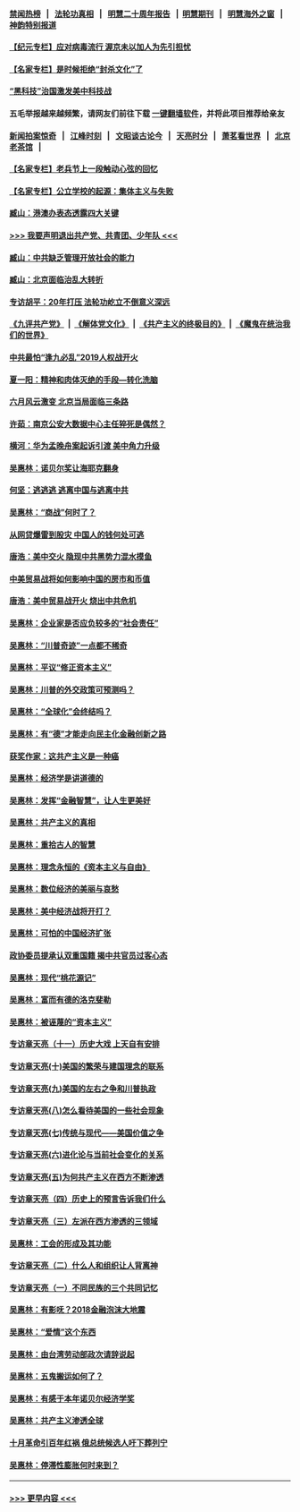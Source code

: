 #### [禁闻热榜](热点新闻.md?=0)  &nbsp;&nbsp;|&nbsp;&nbsp; [法轮功真相](https://github.com/gfw-breaker/truth/blob/master/README.md?=0) &nbsp;&nbsp;|&nbsp;&nbsp; [明慧二十周年报告](https://github.com/gfw-breaker/mh-reports/blob/master/README.md?=0) &nbsp;&nbsp;|&nbsp;&nbsp;[明慧期刊](https://github.com/gfw-breaker/mh-qikan) &nbsp;&nbsp;|&nbsp;&nbsp; [明慧海外之窗](https://github.com/gfw-breaker/mh-news/blob/master/README.md?=0) &nbsp;&nbsp;|&nbsp;&nbsp; [神韵特别报道](https://github.com/gfw-breaker/mh-news/blob/master/shenyun.md?=0)
#### [【纪元专栏】应对病毒流行 渥京未以加人为先引担忧](../pages/nsc423/n11875714.md?t=03110202) 
#### [【名家专栏】是时候拒绝“封杀文化”了](../pages/nsc423/n11814093.md?t=03110202) 
#### [“黑科技”治国激发美中科技战](../pages/nsc423/n11638056.md?t=03110202) 
#### 五毛举报越来越频繁，请网友们前往下载 [一键翻墙软件](https://github.com/gfw-breaker/ssr-accounts)，并将此项目推荐给亲友
#### [新闻拍案惊奇](https://github.com/gfw-breaker/banned-news/blob/master/pages/link4.md) &nbsp;&nbsp;|&nbsp;&nbsp; [江峰时刻](https://github.com/gfw-breaker/banned-news/blob/master/pages/link4.md) &nbsp;&nbsp;|&nbsp;&nbsp; [文昭谈古论今](https://github.com/gfw-breaker/banned-news/blob/master/pages/link4.md) &nbsp;&nbsp;|&nbsp;&nbsp; [天亮时分](https://github.com/gfw-breaker/banned-news/blob/master/pages/link4.md) &nbsp;&nbsp;|&nbsp;&nbsp; [萧茗看世界](https://github.com/gfw-breaker/banned-news/blob/master/pages/link4.md) &nbsp;&nbsp;|&nbsp;&nbsp; [北京老茶馆](https://github.com/gfw-breaker/banned-news/blob/master/pages/link4.md) &nbsp;&nbsp;|&nbsp;&nbsp; 
#### [【名家专栏】老兵节上一段触动心弦的回忆](../pages/nsc423/n11646016.md?t=03110202) 
#### [【名家专栏】公立学校的起源：集体主义与失败](../pages/nsc423/n11601833.md?t=03110202) 
#### [臧山：港澳办表态透露四大关键](../pages/nsc423/n11421628.md?t=03110202) 
#### [>>> 我要声明退出共产党、共青团、少年队 <<<](https://github.com/begood0513/goodnews/blob/master/quit/letter.md) 
#### [臧山：中共缺乏管理开放社会的能力](../pages/nsc423/n11407457.md?t=03110202) 
#### [臧山：北京面临治乱大转折](../pages/nsc423/n11406895.md?t=03110202) 
#### [专访胡平：20年打压 法轮功屹立不倒意义深远](../pages/nsc423/n11398800.md?t=03110202) 
#### [《九评共产党》](https://github.com/begood0513/9ping.md/blob/master/README.md) &nbsp;|&nbsp; [《解体党文化》](../../../../jtdwh.md/blob/master/README.md)  &nbsp;|&nbsp; [《共产主义的终极目的》](../../../../gczydzjmd.md/blob/master/README.md) &nbsp;|&nbsp; [《魔鬼在统治我们的世界》](../../../../mgztzwmdsj.md/blob/master/README.md) 
#### [中共最怕“逢九必乱”2019人权战开火](../pages/nsc423/n11385248.md?t=03110202) 
#### [夏一阳：精神和肉体灭绝的手段—转化洗脑](../pages/nsc423/n11368250.md?t=03110202) 
#### [六月风云激变 北京当局面临三条路](../pages/nsc423/n11313668.md?t=03110202) 
#### [许茹：南京公安大数据中心主任猝死是偶然？](../pages/nsc423/n11064744.md?t=03110202) 
#### [横河：华为孟晚舟案起诉引渡 美中角力升级](../pages/nsc423/n11027230.md?t=03110202) 
#### [吴惠林：诺贝尔奖让海耶克翻身](../pages/nsc423/n10890049.md?t=03110202) 
#### [何坚：逃逃逃 逃离中国与逃离中共](../pages/nsc423/n10592891.md?t=03110202) 
#### [吴惠林：“商战”何时了？](../pages/nsc423/n10573558.md?t=03110202) 
#### [从网贷爆雷到股灾 中国人的钱何处可逃](../pages/nsc423/n10572800.md?t=03110202) 
#### [唐浩：美中交火 隐现中共黑势力混水摸鱼](../pages/nsc423/n10544040.md?t=03110202) 
#### [中美贸易战将如何影响中国的房市和币值](../pages/nsc423/n10543697.md?t=03110202) 
#### [唐浩：美中贸易战开火 烧出中共危机](../pages/nsc423/n10540126.md?t=03110202) 
#### [吴惠林：企业家是否应负较多的“社会责任”](../pages/nsc423/n10535022.md?t=03110202) 
#### [吴惠林：“川普奇迹”一点都不稀奇](../pages/nsc423/n10512808.md?t=03110202) 
#### [吴惠林：平议“修正资本主义”](../pages/nsc423/n10495724.md?t=03110202) 
#### [吴惠林：川普的外交政策可预测吗？](../pages/nsc423/n10462387.md?t=03110202) 
#### [吴惠林：“全球化”会终结吗？](../pages/nsc423/n10452838.md?t=03110202) 
#### [吴惠林：有“德”才能走向民主化金融创新之路](../pages/nsc423/n10432292.md?t=03110202) 
#### [获奖作家：这共产主义是一种癌](../pages/nsc423/n10431541.md?t=03110202) 
#### [吴惠林：经济学是讲道德的](../pages/nsc423/n10398014.md?t=03110202) 
#### [吴惠林：发挥“金融智慧”，让人生更美好](../pages/nsc423/n10375019.md?t=03110202) 
#### [吴惠林：共产主义的真相](../pages/nsc423/n10351394.md?t=03110202) 
#### [吴惠林：重拾古人的智慧](../pages/nsc423/n10337691.md?t=03110202) 
#### [吴惠林：理念永恒的《资本主义与自由》](../pages/nsc423/n10316274.md?t=03110202) 
#### [吴惠林：数位经济的美丽与哀愁](../pages/nsc423/n10292946.md?t=03110202) 
#### [吴惠林：美中经济战将开打？](../pages/nsc423/n10258825.md?t=03110202) 
#### [吴惠林：可怕的中国经济扩张](../pages/nsc423/n10219147.md?t=03110202) 
#### [政协委员提承认双重国籍 揭中共官员过客心态](../pages/nsc423/n10208809.md?t=03110202) 
#### [吴惠林：现代“桃花源记”](../pages/nsc423/n10185234.md?t=03110202) 
#### [吴惠林：富而有德的洛克斐勒](../pages/nsc423/n10142264.md?t=03110202) 
#### [吴惠林：被诬蔑的“资本主义”](../pages/nsc423/n10124816.md?t=03110202) 
#### [专访章天亮（十一）历史大戏 上天自有安排](../pages/nsc423/n10094905.md?t=03110202) 
#### [专访章天亮(十)美国的繁荣与建国理念的联系](../pages/nsc423/n10094899.md?t=03110202) 
#### [专访章天亮(九)美国的左右之争和川普执政](../pages/nsc423/n10094889.md?t=03110202) 
#### [专访章天亮(八)怎么看待美国的一些社会现象](../pages/nsc423/n10094857.md?t=03110202) 
#### [专访章天亮(七)传统与现代——美国价值之争](../pages/nsc423/n10093140.md?t=03110202) 
#### [专访章天亮(六)进化论与当前社会变化的关系](../pages/nsc423/n10092036.md?t=03110202) 
#### [专访章天亮(五)为何共产主义在西方不断渗透](../pages/nsc423/n10083620.md?t=03110202) 
#### [专访章天亮（四）历史上的预言告诉我们什么](../pages/nsc423/n10083606.md?t=03110202) 
#### [专访章天亮（三）左派在西方渗透的三领域](../pages/nsc423/n10081115.md?t=03110202) 
#### [吴惠林：工会的形成及其功能](../pages/nsc423/n10080633.md?t=03110202) 
#### [专访章天亮（二）什么人和组织让人背离神](../pages/nsc423/n10076637.md?t=03110202) 
#### [专访章天亮（一）不同民族的三个共同记忆](../pages/nsc423/n10074188.md?t=03110202) 
#### [吴惠林：有影呒？2018金融泡沫大地震](../pages/nsc423/n10040534.md?t=03110202) 
#### [吴惠林：“爱情”这个东西](../pages/nsc423/n10019423.md?t=03110202) 
#### [吴惠林：由台湾劳动部政次请辞说起](../pages/nsc423/n9979679.md?t=03110202) 
#### [吴惠林：五鬼搬运如何了？](../pages/nsc423/n9925338.md?t=03110202) 
#### [吴惠林：有感于本年诺贝尔经济学奖](../pages/nsc423/n9871883.md?t=03110202) 
#### [吴惠林：共产主义渗透全球](../pages/nsc423/n9812748.md?t=03110202) 
#### [十月革命引百年红祸 俄总统候选人吁下葬列宁](../pages/nsc423/n9810182.md?t=03110202) 
#### [吴惠林：停滞性膨胀何时来到？](../pages/nsc423/n9764136.md?t=03110202) 

----
#### [ >>> 更早内容 <<< ](../indexes/nsc423-earlier.md)
